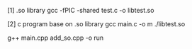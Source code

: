 
[1]   .so library
gcc -fPIC -shared test.c -o libtest.so

[2] c program base on .so library
gcc main.c -o m ./libtest.so

g++ main.cpp add_so.cpp -o run
